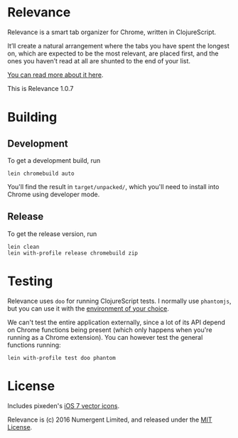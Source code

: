 # Relevance

Relevance is a smart tab organizer for Chrome, written in ClojureScript.   

It’ll create a natural arrangement where the tabs you have spent the longest on, which are expected to be the most relevant, are placed first, and the ones you haven’t read at all are shunted to the end of your list.

[You can read more about it here](https://numergent.com/relevance/).

This is Relevance 1.0.7

# Building

## Development

To get a development build, run

```
lein chromebuild auto
```

You'll find the result in `target/unpacked/`, which you'll need to install into Chrome using developer mode.

## Release

To get the release version, run

```
lein clean
lein with-profile release chromebuild zip
```


# Testing

Relevance uses `doo` for running ClojureScript tests. I normally use `phantomjs`, but you can use it with the [environment of your choice](https://github.com/bensu/doo#setting-up-environments).

We can't test the entire application externally, since a lot of its API depend on Chrome functions being present (which only happens when you're running as a Chrome extension).  You can however test the general functions running:

```
lein with-profile test doo phantom
```


# License

Includes pixeden's [iOS 7 vector icons](http://themes-pixeden.com/font-demos/7-stroke/).

Relevance is (c) 2016 Numergent Limited, and released under the [MIT License](https://tldrlegal.com/license/mit-license).